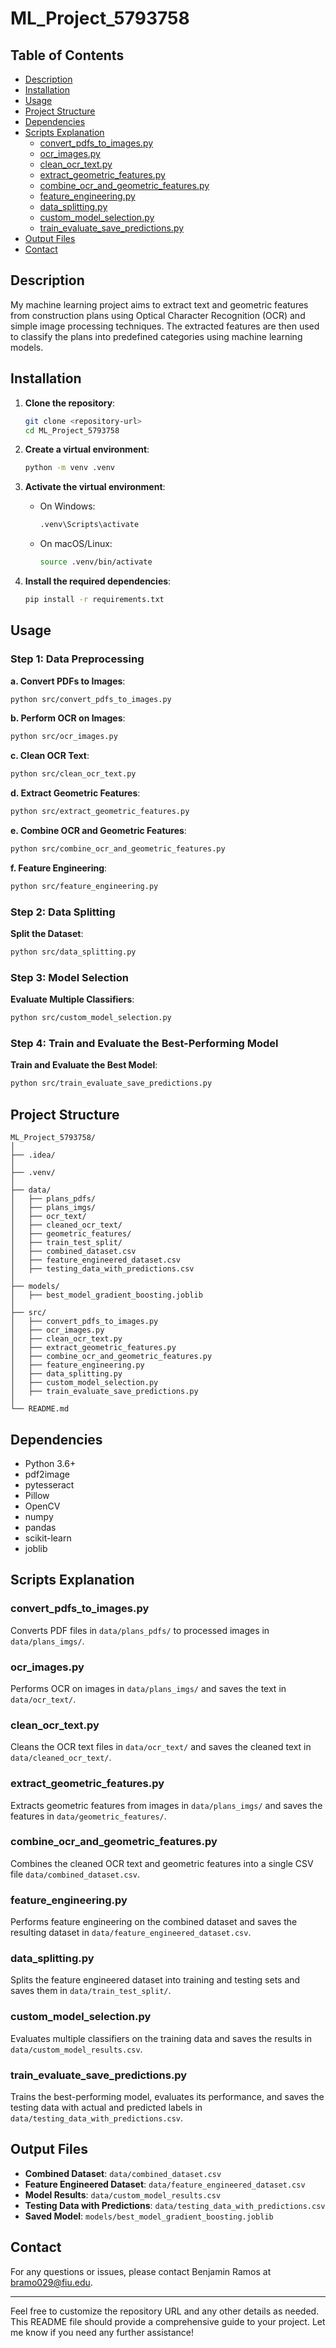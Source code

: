 # ML_Project_5793758

## Table of Contents

- [Description](#description)
- [Installation](#installation)
- [Usage](#usage)
- [Project Structure](#project-structure)
- [Dependencies](#dependencies)
- [Scripts Explanation](#scripts-explanation)
  - [convert_pdfs_to_images.py](#convert_pdfstoimagespy)
  - [ocr_images.py](#ocr_imagespy)
  - [clean_ocr_text.py](#clean_ocr_textpy)
  - [extract_geometric_features.py](#extract_geometric_featurespy)
  - [combine_ocr_and_geometric_features.py](#combine_ocr_and_geometric_featurespy)
  - [feature_engineering.py](#feature_engineeringpy)
  - [data_splitting.py](#data_splittingpy)
  - [custom_model_selection.py](#custom_model_selectionpy)
  - [train_evaluate_save_predictions.py](#train_evaluate_save_predictionspy)
- [Output Files](#output-files)
- [Contact](#contact)

## Description

My machine learning project aims to extract text and geometric features from construction plans using Optical Character Recognition (OCR) and simple image processing techniques. The extracted features are then used to classify the plans into predefined categories using machine learning models.

## Installation

1. **Clone the repository**:
   ```sh
   git clone <repository-url>
   cd ML_Project_5793758
   ```

2. **Create a virtual environment**:
   ```sh
   python -m venv .venv
   ```

3. **Activate the virtual environment**:
   - On Windows:
     ```sh
     .venv\Scripts\activate
     ```
   - On macOS/Linux:
     ```sh
     source .venv/bin/activate
     ```

4. **Install the required dependencies**:
   ```sh
   pip install -r requirements.txt
   ```

## Usage

### Step 1: Data Preprocessing

**a. Convert PDFs to Images**:
```sh
python src/convert_pdfs_to_images.py
```

**b. Perform OCR on Images**:
```sh
python src/ocr_images.py
```

**c. Clean OCR Text**:
```sh
python src/clean_ocr_text.py
```

**d. Extract Geometric Features**:
```sh
python src/extract_geometric_features.py
```

**e. Combine OCR and Geometric Features**:
```sh
python src/combine_ocr_and_geometric_features.py
```

**f. Feature Engineering**:
```sh
python src/feature_engineering.py
```

### Step 2: Data Splitting

**Split the Dataset**:
```sh
python src/data_splitting.py
```

### Step 3: Model Selection

**Evaluate Multiple Classifiers**:
```sh
python src/custom_model_selection.py
```

### Step 4: Train and Evaluate the Best-Performing Model

**Train and Evaluate the Best Model**:
```sh
python src/train_evaluate_save_predictions.py
```

## Project Structure

```
ML_Project_5793758/
│
├── .idea/
│
├── .venv/
│
├── data/
│   ├── plans_pdfs/
│   ├── plans_imgs/
│   ├── ocr_text/
│   ├── cleaned_ocr_text/
│   ├── geometric_features/
│   ├── train_test_split/
│   ├── combined_dataset.csv
│   ├── feature_engineered_dataset.csv
│   ├── testing_data_with_predictions.csv
│
├── models/
│   ├── best_model_gradient_boosting.joblib
│
├── src/
│   ├── convert_pdfs_to_images.py
│   ├── ocr_images.py
│   ├── clean_ocr_text.py
│   ├── extract_geometric_features.py
│   ├── combine_ocr_and_geometric_features.py
│   ├── feature_engineering.py
│   ├── data_splitting.py
│   ├── custom_model_selection.py
│   ├── train_evaluate_save_predictions.py
│
└── README.md
```

## Dependencies

- Python 3.6+
- pdf2image
- pytesseract
- Pillow
- OpenCV
- numpy
- pandas
- scikit-learn
- joblib

## Scripts Explanation

### convert_pdfs_to_images.py

Converts PDF files in `data/plans_pdfs/` to processed images in `data/plans_imgs/`.

### ocr_images.py

Performs OCR on images in `data/plans_imgs/` and saves the text in `data/ocr_text/`.

### clean_ocr_text.py

Cleans the OCR text files in `data/ocr_text/` and saves the cleaned text in `data/cleaned_ocr_text/`.

### extract_geometric_features.py

Extracts geometric features from images in `data/plans_imgs/` and saves the features in `data/geometric_features/`.

### combine_ocr_and_geometric_features.py

Combines the cleaned OCR text and geometric features into a single CSV file `data/combined_dataset.csv`.

### feature_engineering.py

Performs feature engineering on the combined dataset and saves the resulting dataset in `data/feature_engineered_dataset.csv`.

### data_splitting.py

Splits the feature engineered dataset into training and testing sets and saves them in `data/train_test_split/`.

### custom_model_selection.py

Evaluates multiple classifiers on the training data and saves the results in `data/custom_model_results.csv`.

### train_evaluate_save_predictions.py

Trains the best-performing model, evaluates its performance, and saves the testing data with actual and predicted labels in `data/testing_data_with_predictions.csv`.

## Output Files

- **Combined Dataset**: `data/combined_dataset.csv`
- **Feature Engineered Dataset**: `data/feature_engineered_dataset.csv`
- **Model Results**: `data/custom_model_results.csv`
- **Testing Data with Predictions**: `data/testing_data_with_predictions.csv`
- **Saved Model**: `models/best_model_gradient_boosting.joblib`

## Contact

For any questions or issues, please contact Benjamin Ramos at [bramo029@fiu.edu](mailto:bramo029@fiu.edu).

---

Feel free to customize the repository URL and any other details as needed. This README file should provide a comprehensive guide to your project. Let me know if you need any further assistance!